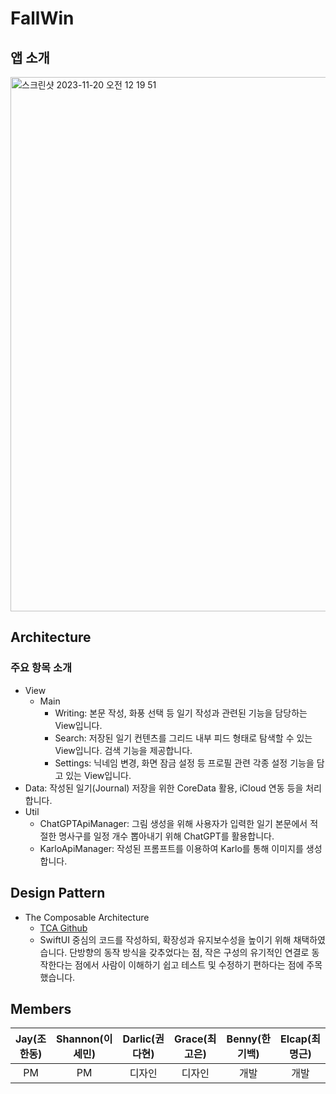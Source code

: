 # FallWin

## 앱 소개
<img width="855" alt="스크린샷 2023-11-20 오전 12 19 51" src="https://github.com/DeveloperAcademy-POSTECH/MacC-Team7-FallWin/assets/79218038/70c9d8b5-2194-4a92-be2c-68e87a596b95">



## Architecture
### 주요 항목 소개
- View
  - Main
    - Writing: 본문 작성, 화풍 선택 등 일기 작성과 관련된 기능을 담당하는 View입니다.
    - Search: 저장된 일기 컨텐츠를 그리드 내부 피드 형태로 탐색할 수 있는 View입니다. 검색 기능을 제공합니다.
    - Settings: 닉네임 변경, 화면 잠금 설정 등 프로필 관련 각종 설정 기능을 담고 있는 View입니다.
- Data: 작성된 일기(Journal) 저장을 위한 CoreData 활용, iCloud 연동 등을 처리합니다.
- Util
  - ChatGPTApiManager: 그림 생성을 위해 사용자가 입력한 일기 본문에서 적절한 명사구를 일정 개수 뽑아내기 위해 ChatGPT를 활용합니다.
  - KarloApiManager: 작성된 프롬프트를 이용하여 Karlo를 통해 이미지를 생성합니다.


## Design Pattern
- The Composable Architecture
  - [TCA Github](https://github.com/pointfreeco/swift-composable-architecture)
  - SwiftUI 중심의 코드를 작성하되, 확장성과 유지보수성을 높이기 위해 채택하였습니다. 
  단방향의 동작 방식을 갖추었다는 점, 작은 구성의 유기적인 연결로 동작한다는 점에서 사람이 이해하기 쉽고 테스트 및 수정하기 편하다는 점에 주목했습니다.


## Members
|                      Jay(조한동)                     |                Shannon(이세민)                |                Darlic(권다현)               |                Grace(최고은)               |                Benny(한기백)              | Elcap(최명근)  | Hayo(김동혁)
| :---------------------------------------------: | :----------------------------------: | :------------------------------: | :------------------------------------: | :------------------------------------: |  :------------------------------------: |  :------------------------------------: | 
| PM | PM | 디자인 | 디자인 | 개발 | 개발 | 개발